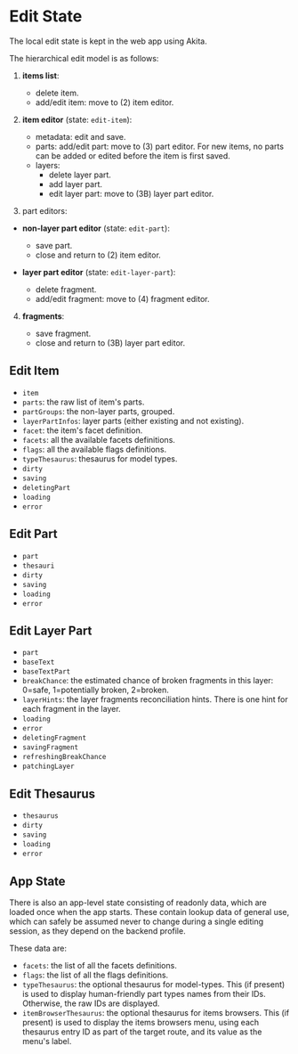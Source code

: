 # Edit State

The local edit state is kept in the web app using Akita.

The hierarchical edit model is as follows:

1. **items list**:

   - delete item.
   - add/edit item: move to (2) item editor.

2. **item editor** (state: `edit-item`):

   - metadata: edit and save.
   - parts: add/edit part: move to (3) part editor. For new items, no parts can be added or edited before the item is first saved.
   - layers:
     - delete layer part.
     - add layer part.
     - edit layer part: move to (3B) layer part editor.

3. part editors:

- **non-layer part editor** (state: `edit-part`):
  - save part.
  - close and return to (2) item editor.

- **layer part editor** (state: `edit-layer-part`):
  - delete fragment.
  - add/edit fragment: move to (4) fragment editor.

4. **fragments**:

   - save fragment.
   - close and return to (3B) layer part editor.

## Edit Item

- `item`
- `parts`: the raw list of item's parts.
- `partGroups`: the non-layer parts, grouped.
- `layerPartInfos`: layer parts (either existing and not existing).
- `facet`: the item's facet definition.
- `facets`: all the available facets definitions.
- `flags`: all the available flags definitions.
- `typeThesaurus`: thesaurus for model types.
- `dirty`
- `saving`
- `deletingPart`
- `loading`
- `error`

## Edit Part

- `part`
- `thesauri`
- `dirty`
- `saving`
- `loading`
- `error`

## Edit Layer Part

- `part`
- `baseText`
- `baseTextPart`
- `breakChance`: the estimated chance of broken fragments in this layer: 0=safe, 1=potentially broken, 2=broken.
- `layerHints`: the layer fragments reconciliation hints. There is one hint for each fragment in the layer.
- `loading`
- `error`
- `deletingFragment`
- `savingFragment`
- `refreshingBreakChance`
- `patchingLayer`

## Edit Thesaurus

- `thesaurus`
- `dirty`
- `saving`
- `loading`
- `error`

## App State

There is also an app-level state consisting of readonly data, which are loaded once when the app starts. These contain lookup data of general use, which can safely be assumed never to change during a single editing session, as they depend on the backend profile.

These data are:

- `facets`: the list of all the facets definitions.
- `flags`: the list of all the flags definitions.
- `typeThesaurus`: the optional thesaurus for model-types. This (if present) is used to display human-friendly part types names from their IDs. Otherwise, the raw IDs are displayed.
- `itemBrowserThesaurus`: the optional thesaurus for items browsers. This (if present) is used to display the items browsers menu, using each thesaurus entry ID as part of the target route, and its value as the menu's label.
